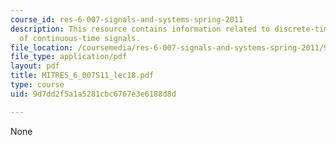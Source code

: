 ```yaml
---
course_id: res-6-007-signals-and-systems-spring-2011
description: This resource contains information related to discrete-time processing
  of continuous-time signals.
file_location: /coursemedia/res-6-007-signals-and-systems-spring-2011/9d7dd2f5a1a5281cbc6767e3e6188d8d_MITRES_6_007S11_lec18.pdf
file_type: application/pdf
layout: pdf
title: MITRES_6_007S11_lec18.pdf
type: course
uid: 9d7dd2f5a1a5281cbc6767e3e6188d8d

---
```

None